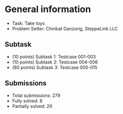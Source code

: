 # General information
- Task: Take toys
- Problem Setter: Chinbat Ganzorig, SteppeLink LLC

## Subtask
- (10 points) Subtask 1: Testcase 001-003
- (10 points) Subtask 2: Testcase 004-006
- (80 points) Subtask 3: Testcase 005-015

## Submissions
- Total submissions: 279
- Fully solved: 8
- Partially solved: 29
